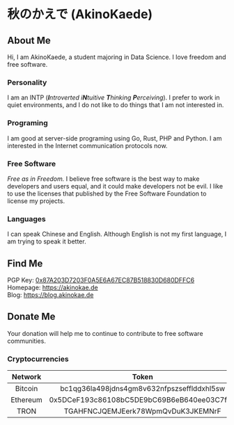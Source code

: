 # 秋のかえで (AkinoKaede)

## About Me

Hi, I am AkinoKaede, a student majoring in Data Science. I love freedom and free software.

### Personality

I am an INTP (***I**ntroverted* *i**N**tuitive* ***T**hinking* ***P**erceiving*). I prefer to work in quiet environments, and I do not like to do things that I am not interested in.

### Programing

I am good at server-side programing using Go, Rust, PHP and Python. I am interested in the Internet communication protocols now.

### Free Software

*Free as in Freedom.* I believe free software is the best way to make developers and users equal, and it could make developers not be evil. I like to use the licenses that published by the Free Software Foundation to license my projects.

### Languages

I can speak Chinese and English. Although English is not my first language, I am trying to speak it better.

## Find Me

PGP Key: [0x87A203D7203F0A5E6A67EC87B518830D680DFFC6](https://keys.openpgp.org/vks/v1/by-fingerprint/87A203D7203F0A5E6A67EC87B518830D680DFFC6)  
Homepage: <https://akinokae.de>  
Blog: <https://blog.akinokae.de>  

## Donate Me

Your donation will help me to continue to contribute to free software communities.

### Cryptocurrencies

| Network  |                   Token                    |
| :------: | :----------------------------------------: |
| Bitcoin  | bc1qg36la498jdns4gm8v632nfpszsefflddxhl5sw |
| Ethereum | 0x5DCeF193c86108bC5DE9bC69B6eB640ee03C7f55 |
|   TRON   |     TGAHFNCJQEMJEerk78WpmQvDuK3JKEMNrF     |
